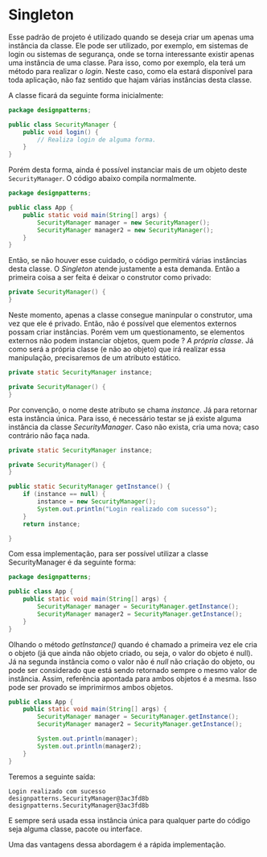 # Singleton

Esse padrão de projeto é utilizado quando se deseja criar um apenas uma instância da classe. Ele pode ser utilizado,
por exemplo, em sistemas de login ou sistemas de segurança, onde se torna interessante existir apenas uma instância de uma classe. Para isso, como por exemplo, ela terá um método para realizar o *login*.
Neste caso, como ela estará disponível para toda aplicação, não faz sentido que hajam várias instâncias desta classe.

A classe ficará da seguinte forma inicialmente:

```java
package designpatterns;

public class SecurityManager {
    public void login() {
        // Realiza login de alguma forma.
    }
}
```

Porém desta forma, ainda é possível instanciar mais de um objeto deste ``SecurityManager``. O código abaixo compila
normalmente.

```java
package designpatterns;

public class App {
    public static void main(String[] args) {
        SecurityManager manager = new SecurityManager();
        SecurityManager manager2 = new SecurityManager();
    }
}
```

Então, se não houver esse cuidado, o código permitirá várias instâncias desta classe. O *Singleton* atende justamente a esta demanda. Então a primeira coisa a ser feita é deixar o construtor como privado:

```java
private SecurityManager() {
}
```

Neste momento, apenas a classe consegue maninpular o construtor, uma vez que ele é privado. Então, não é possível que
elementos externos possam criar instâncias. Porém vem um questionamento, se elementos externos não podem instanciar
objetos, quem pode ? *A própria classe*. Já como será a própria classe (e não ao objeto) que irá realizar essa
manipulação, precisaremos de um atributo estático.

```java
private static SecurityManager instance;

private SecurityManager() {
}
```

Por convenção, o nome deste atributo se chama *instance*. Já para retornar esta instância única. Para isso, é necessário
testar se já existe alguma instância da classe *SecurityManager*. Caso não exista, cria uma nova; caso contrário não
faça nada.

```java
private static SecurityManager instance;

private SecurityManager() {
}

public static SecurityManager getInstance() {
    if (instance == null) {
        instance = new SecurityManager();
        System.out.println("Login realizado com sucesso");
    }
    return instance;

}
```

Com essa implementação, para ser possível utilizar a classe SecurityManager é da seguinte forma:

```java
package designpatterns;

public class App {
    public static void main(String[] args) {
        SecurityManager manager = SecurityManager.getInstance();
        SecurityManager manager2 = SecurityManager.getInstance();
    }
}
```

Olhando o método *getInstance()* quando é chamado a primeira vez ele cria o objeto (já que ainda não objeto criado, ou
seja, o valor do objeto é null). Já na segunda instância como o valor não é *null* não criação do objeto, ou pode ser
considerado que está sendo retornado sempre o mesmo valor de instância. Assim,
referência apontada para ambos objetos é a mesma. Isso pode ser provado se imprimirmos ambos objetos.

```java
public class App {
    public static void main(String[] args) {
        SecurityManager manager = SecurityManager.getInstance();
        SecurityManager manager2 = SecurityManager.getInstance();

        System.out.println(manager);
        System.out.println(manager2);
    }
}
```

Teremos a seguinte saída:

```
Login realizado com sucesso
designpatterns.SecurityManager@3ac3fd8b
designpatterns.SecurityManager@3ac3fd8b
```

E sempre será usada essa instância única para qualquer parte do código seja alguma classe, pacote ou interface.

Uma das vantagens dessa abordagem é a rápida implementação.

